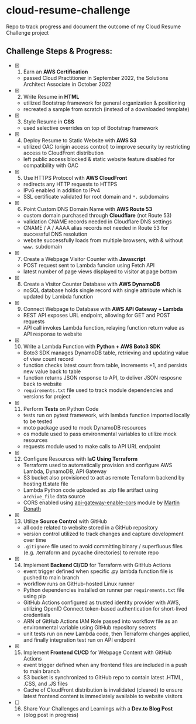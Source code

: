 # cloud-resume-challenge
Repo to track progress and document the outcome of my Cloud Resume Challenge project


## Challenge Steps & Progress:

- [x]  1. Earn an **AWS Certification**
    - passed Cloud Practitioner in September 2022, the Solutions Architect Associate in October 2022

- [x]  2. Write Resume in **HTML**
    - utilized Bootstrap framework for general organization & positioning
    - recreated a sample from scratch (instead of a downloaded template)

- [x]  3. Style Resume in **CSS**
    - used selective overrides on top of Bootstrap framework

- [x]  4. Deploy Resume to Static Website with **AWS S3**
    - utilized OAC (origin access control) to improve security by restricting access to CloudFront distribution
    - left public access blocked & static website feature disabled for compatibility with OAC

- [x]  5. Use HTTPS Protocol with **AWS CloudFront**
    - redirects any HTTP requests to HTTPS
    - IPv6 enabled in addition to IPv4
    - SSL certificate validated for root domain and `*.` subdomains

- [x]  6. Point Custom DNS Domain Name with **AWS Route 53**
    - custom domain purchased through **Cloudflare** (not Route 53)
    - validation CNAME records needed in Cloudflare DNS settings
    - CNAME / A / AAAA alias records not needed in Route 53 for successful DNS resolution
    - website successfully loads from multiple browsers, with & without `www.` subdomain

- [x]  7. Create a Webpage Visitor Counter with **Javascript**
    - POST request sent to Lambda funcion using Fetch API
    - latest number of page views displayed to visitor at page bottom

- [x]  8. Create a Visitor Counter Database with **AWS DynamoDB**
    - noSQL database holds single record with single attribute which is updated by Lambda function

- [x]  9. Connect Webpage to Database with **AWS API Gateway + Lambda**
    - REST API exposes URL endpoint, allowing for GET and POST requests
    - API call invokes Lambda function, relaying function return value as API response to website

- [x] 10. Write a Lambda Function with **Python + AWS Boto3 SDK**
    - Boto3 SDK manages DynamoDB table, retrieving and updating value of view count record
    - function checks latest count from table, increments +1, and persists new value back to table
    - function returns JSON response to API, to deliver JSON resposne back to website
    - `requirements.txt` file used to track module dependencies and versions for project

- [x] 11. Perform **Tests** on Python Code
    - tests run on pytest framework, with lambda function imported locally to be tested
    - moto package used to mock DynamoDB resources
    - os module used to pass environmental variables to utilize mock resources
    - requests module used to make calls to API URL endpoint 

- [x] 12. Configure Resources with **IaC Using Terraform**
    - Terraform used to automatically provision and configure AWS Lambda, DynamoDB, API Gateway
    - S3 bucket also provisioned to act as remote Terraform backend by hosting tf.state file
    - Lambda Python code uploaded as .zip file artifact using `archive_file` data source
    - CORS enabled using [api-gateway-enable-cors](https://registry.terraform.io/modules/squidfunk/api-gateway-enable-cors/aws/latest) module by [Martin Donath]((https://github.com/squidfunk/terraform-aws-api-gateway-enable-cors))

- [x] 13. Utilize **Source Control** with GitHub
    - all code related to website stored in a GitHub repository
    - version control utilized to track changes and capture development over time
    - `.gitignore` file used to avoid committing binary / superfluous files (e.g. .terraform and pycache directories) to remote repo

- [x] 14. Implement **Backend CI/CD** for Terraform with GitHub Actions
    - event trigger defined when specific .py lambda function file is pushed to main branch
    - workflow runs on GitHub-hosted Linux runner
    - Python dependencies installed on runner per `requirements.txt` file using pip
    - GitHub Actions configured as trusted identity provider with AWS, utilizing OpenID Connect token-based authentication for short-lived credentials
    - ARN of GitHub Actions IAM Role passed into workflow file as an environmental variable using GitHub repository secrets
    - unit tests run on new Lambda code, then Terraform changes applied, and finally integration test run on API endpoint

- [x] 15. Implement **Frontend CI/CD** for Webpage Content with GitHub Actions
    - event trigger defined when any frontend files are included in a push to main branch
    - S3 bucket is synchronized to GitHub repo to contain latest .HTML, .CSS, and .JS files
    - Cache of CloudFront distribution is invalidated (cleared) to ensure latest frontend content is immediately available to website visitors

- [ ] 16. Share Your Challenges and Learnings with a **Dev.to Blog Post**
    - (blog post in progress)

